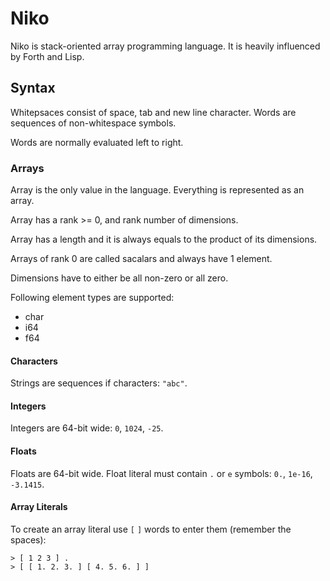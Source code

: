# Niko

Niko is stack-oriented array programming language. It is heavily influenced by Forth and Lisp.

## Syntax

Whitepsaces consist of space, tab and new line character. Words are sequences of non-whitespace symbols.

Words are normally evaluated left to right.

### Arrays

Array is the only value in the language. Everything is represented as an array.

Array has a rank >= 0, and rank number of dimensions. 

Array has a length and it is always equals to the product of its dimensions. 

Arrays of rank 0 are called sacalars and always have 1 element. 

Dimensions have to either be all non-zero or all zero. 

Following element types are supported:
- char
- i64
- f64

#### Characters

Strings are sequences if characters: `"abc"`.

#### Integers

Integers are 64-bit wide: `0`, `1024`, `-25`.

#### Floats

Floats are 64-bit wide. Float literal must contain `.` or `e` symbols:
`0.`, `1e-16`, `-3.1415`.

#### Array Literals

To create an array literal use `[` `]` words to enter them (remember the spaces):

```
> [ 1 2 3 ] .
> [ [ 1. 2. 3. ] [ 4. 5. 6. ] ]
```

